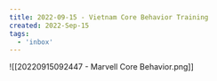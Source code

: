 ```yaml
---
title: 2022-09-15 - Vietnam Core Behavior Training
created: 2022-Sep-15
tags:
  - 'inbox'
---
```


![[20220915092447 - Marvell Core Behavior.png]]


